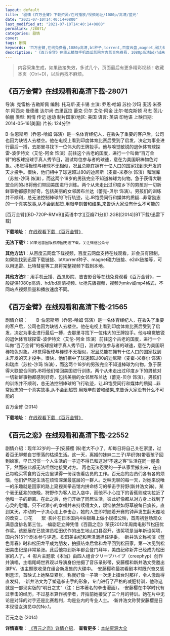 ```yaml
---
layout: default
title: '剧情《百万金臂》下载资源/在线播放/视频地址/1080p/高清/蓝光'
date: "2021-07-10T14:40:14+0800"
last_modified_at: "2021-07-10T14:40:14+0800"
permalink: /28071/
categories: 剧情
cover:
tags: 剧情
keywords: '百万金臂,在线免费看,1080p高清,bt种子,torrent,百度云盘,magnet,磁力链,迅雷下载资源'
description: '《百万金臂》在线云播放手机西瓜影院吉吉影音免费看，1080p高清bd/hd未删减完整版和tc抢先枪版，mkv/mp4格式，附带bt/torrent种子、magnet/磁力链、百度云盘、网盘资源迅雷下载链接'
---
```


>内容采集生成，如果链接失效，多试几个，页面最后有更多精彩视频！收藏本页（Ctrl+D)，以后再找不麻烦。


## 《百万金臂》在线观看和高清下载-28071

导演: 克雷格·吉勒斯佩 编剧: 托马斯·麦卡锡 主演: 乔恩·哈姆 苏拉·沙玛 麦活·米泰尔 阿西夫·曼德维 达尔尚·杰里瓦拉 蕾克·贝尔 艾伦·阿金 比尔·帕克斯顿 马志 芭儿·帕丽 类型: 剧情 传记 运动 制片国家/地区: 美国 语言: 英语 印地语 上映日期: 2014-05-16(美国) 片长: 124分钟

B-伯恩斯坦（乔恩-哈姆 饰演）是一名体育经纪人，在丢失了重要的客户后，公司也因为缺钱人去楼空。他在电视上看到印度体育比赛后受到了启发，决定为事业进行最后一搏，去那里寻找下一位伟大的王牌投手。他与嗅觉敏锐的退休体育球探雷-波伊特文（艾伦-阿金 饰演）前往这个古老的国度，进行一个叫做“百万金臂”的板球投球手真人秀节目，测试每位参与者的球速，意在为美国职棒物色对象。JB觉得板球与棒球不无相似，况且总能在拥有十亿人口的国家找到未开发的天才投手。很快，他们相中了球速超过80的迪尼斯（麦霍-米泰尔 饰演）和瑞库（苏拉-沙玛 饰演），而这两个18岁的男孩完全不知道棒球为何物。急于获得大联盟合同的JB将他们带回美国进行训练。两个从未走出过印度乡下的男孩对一切新鲜事物都感到好奇，包括美丽的女邻居布兰达（蕾克-贝尔 饰演）。男孩们的训练并不顺利，总无法控制棒球的飞行轨迹，让JB饱受同行和媒体的质疑…非常励志的一个真实故事,从不会到超赞.用艰辛刻苦和结果,来告诉大家没有什么不可能的


[百万金臂][BD-720P-RMVB][英语中字][豆瓣7.1分][1.2GB][2014][BT下载/迅雷下载]

**下载地址**： [在线观看下载 《百万金臂》](https://www.btdx8.com/torrent/million_dollar_arm_2014.html) 


**无法下载?**：`如果迅雷因版权原因无法下载，关注微信公众号 `

**其他方法1**：从百度云网盘下载视频，百度云网盘支持在线观看，非会员有限制，如果能找到迅雷下载链接、bt/torrent种子、magnet磁力链接、e2dk链接等，可以用迅雷、比特彗星等工具将完整视频下载到本地。

**其他方法2**：用手机云播、西瓜影院、吉吉影音等在线免费观看《百万金臂》，一般提供1080p高清、hd/bd高清视频、tc抢先版视频，视频为mkv或mp4格式，不同站点视频质量和播放速度不同。


## 《百万金臂》在线观看和高清下载-21565

剧情介绍：　　B-伯恩斯坦（乔恩-哈姆 饰演）是一名体育经纪人，在丢失了重要的客户后，公司也因为缺钱人去楼空。他在电视上看到印度体育比赛后受到了启发，决定为事业进行最后一搏，去那里寻找下一位伟大的王牌投手。他与嗅觉敏锐的退休体育球探雷-波伊特文（艾伦-阿金 饰演）前往这个古老的国度，进行一个叫做“百万金臂”的板球投球手真人秀节目，测试每位参与者的球速，意在为美国职棒物色对象。JB觉得板球与棒球不无相似，况且总能在拥有十亿人口的国家找到未开发的天才投手。很快，他们相中了球速超过80的迪尼斯（麦霍-米泰尔 饰演）和瑞库（苏拉-沙玛 饰演），而这两个18岁的男孩完全不知道棒球为何物。急于获得大联盟合同的JB将他们带回美国进行训练。两个从未走出过印度乡下的男孩对一切新鲜事物都感到好奇，包括美丽的女邻居布兰达（蕾克-贝尔 饰演）。男孩们的训练并不顺利，总无法控制棒球的飞行轨迹，让JB饱受同行和媒体的质疑…非常励志的一个真实故事,从不会到超赞.用艰辛刻苦和结果,来告诉大家没有什么不可能的


百万金臂 (2014)

**下载地址**： [在线观看下载 《百万金臂》](https://www.btbtdy.me/btdy/dy1064.html) 


## 《百元之恋》在线观看和高清下载-22552

剧情介绍：现年32岁的一子(安藤樱 饰)老大不小了，却每日将自己关在家里，过着百无聊赖自甘堕落的枯燥生活。这一天，离婚的妹妹二三子(早织饰)带着孩子回到娘家，早已习惯一个人生活的一子迫不得已和这对“不速之客”生活在同一屋檐下，然而彼此都无法坦然地接受对方。   再也无法忍受的一子从家里搬出来，在自己每晚买零食的百元店里谋得一份深夜看店员的工作。百元店的店员们各有各的烦恼，他们俨然是生活在烦恼深渊最底层的一群人。乏味无聊的每一天，对她来说唯一的乐趣就是回家的路上窥视某拳击馆内拼命练习的拳击手狩野(新井浩文饰)。某个毫无征兆的夜晚，狩野作为客人进入店中，而他不小心拉下的香蕉则成功拉近了他和一子的距离。在此之后，他们开始了同居生活，彼此好像都从对方身上找到了心灵的慰籍。只不过渺小的幸福并未持续得太久，烦恼依然如野草般每日疯长。直到某天，冲动的一子决心走上拳击台，她的人生即将随着开赛的钟声发生翻天覆地的改变…   ◎花　　絮   ·影片在日本国内4块银幕上做小规模公映，首周初登场观众满意度排名第三位。   ·编剧足立绅凭借《百圆之恋》荣获2012年周南电影节松田优作奖。该影展在已故演员松田优作的出生地山口县召开，该奖项是当年新设奖项，国内外151个剧本参与评选。松田美由纪和黑泽满担任评委。   ·新井浩文称初演《蓝色青春》时和松田龙平成为朋友，拍摄结束后曾和龙平回到松田家，第一次见到松田美由纪是非常紧张。此后他每到新年都会登门拜年，美由纪称新井已经成为松田家的人了。4   ·影片主题歌《本当》由四人组合クリープハイプ（creephyp）创作并演唱，主唱尾崎世界观以导演身份拍摄了音乐录影带，安藤樱和新井浩文受邀出演PV。该主题歌收录在组合新发售的大碟中。   ·安藤樱称最初看剧本时既兴奋又感到羞涩，首映式上她略显紧张，称就好像一子第一次走上擂台时那样，令人激动得直发抖。   ·新井浩文为了塑造拳击手的形象，专门进行了严格的减肥特训，他称这就是一部现实版的“明日之丈”（注：日本著名的拳击漫画）。   ·安藤樱在中学时代有过拳击的经历，不过基本算作初学者，开拍前她接受了三个月的特训。她在片中无论是对阵的对手还是比赛裁判，均是业内的专业人士。   ·新井浩文称赞安藤樱是日本现役女演员中的No.1。


百元之恋 (2014)

**详情查看**： [《百元之恋》详情介绍](/movie/22552/)， **查看更多**：[本站资源大全](/movie/t/all/)

